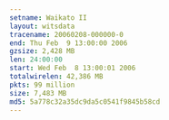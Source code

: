 ```yaml
---
setname: Waikato II
layout: witsdata
tracename: 20060208-000000-0
end: Thu Feb  9 13:00:00 2006
gzsize: 2,428 MB
len: 24:00:00
start: Wed Feb  8 13:00:01 2006
totalwirelen: 42,386 MB
pkts: 99 million
size: 7,483 MB
md5: 5a778c32a35dc9da5c0541f9845b58cd
---
```

